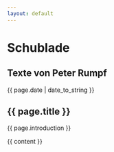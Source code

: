 ```yaml
---
layout: default
---
```


<div id="main">
		<h1>Schublade</h1>
		<h2>Texte von Peter Rumpf</h2>
		
<section class="post--content">
  <p class="post--date">{{ page.date | date_to_string }}</p>

  <h1>{{ page.title }}</h1>
  <p>{{ page.introduction }}</p>

  {{ content }}
</section>
</div>
